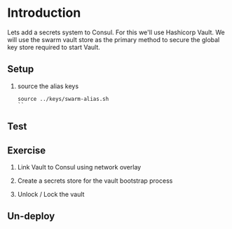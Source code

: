 # Introduction

Lets add a secrets system to Consul.  For this we'll use Hashicorp Vault.
We will use the swarm vault store as the primary method to secure the global key store required to start Vault.

## Setup

1. source the alias keys
   ```
   source ../keys/swarm-alias.sh
   ``

## Test

## Exercise

1. Link Vault to Consul using network overlay

1. Create a secrets store for the vault bootstrap process

1. Unlock / Lock the vault

## Un-deploy
